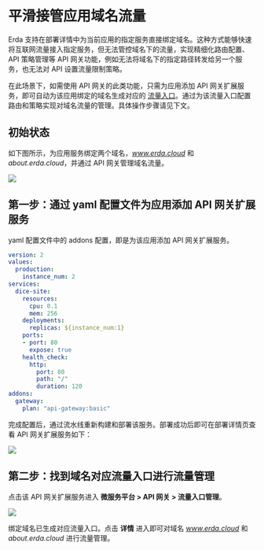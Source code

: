 # 平滑接管应用域名流量

Erda 支持在部署详情中为当前应用的指定服务直接绑定域名。这种方式能够快速将互联网流量接入指定服务，但无法管控域名下的流量，实现精细化路由配置、API 策略管理等 API 网关功能，例如无法将域名下的指定路径转发给另一个服务，也无法对 API 设置流量限制策略。

在此场景下，如需使用 API 网关的此类功能，只需为应用添加 API 网关扩展服务，即可自动为该应用绑定的域名生成对应的 [流量入口](../../concepts/apigw/core.md#流量入口-endpoint)。通过为该流量入口配置路由和策略实现对域名流量的管理。具体操作步骤请见下文。

## 初始状态

如下图所示，为应用服务绑定两个域名，*www.erda.cloud* 和 *about.erda.cloud*，并通过 API 网关管理域名流量。

![](http://terminus-paas.oss-cn-hangzhou.aliyuncs.com/paas-doc/2021/10/20/8914df26-aeb7-4999-95c7-0808e658be81.png)

## 第一步：通过 yaml 配置文件为应用添加 API 网关扩展服务

yaml 配置文件中的 addons 配置，即是为该应用添加 API 网关扩展服务。

```yaml
version: 2
values:
  production:
    instance_num: 2
services:
  dice-site:
    resources:
      cpu: 0.1
      mem: 256
    deployments:
      replicas: ${instance_num:1}
    ports:
    - port: 80
      expose: true
    health_check:
      http:
        port: 80
        path: "/"
        duration: 120
addons:
  gateway:
    plan: "api-gateway:basic"
```

完成配置后，通过流水线重新构建和部署该服务。部署成功后即可在部署详情页查看 API 网关扩展服务如下：

![](http://terminus-paas.oss-cn-hangzhou.aliyuncs.com/paas-doc/2021/10/20/cea2eb01-4773-4287-b5f3-14a144898578.png)

## 第二步：找到域名对应流量入口进行流量管理

点击该 API 网关扩展服务进入 **微服务平台 > API 网关 > 流量入口管理**。

![](http://terminus-paas.oss-cn-hangzhou.aliyuncs.com/paas-doc/2021/10/20/af7399cd-9dd8-485f-92a7-8518ee597dcd.png)

绑定域名已生成对应流量入口。点击 **详情** 进入即可对域名 *www.erda.cloud* 和 *about.erda.cloud* 进行流量管理。

